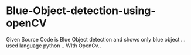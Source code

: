 # Blue-Object-detection-using-openCV
 Given Source Code is Blue Object detection
 and shows only blue object ...
 used language python ..
 WIth OpenCv..
 
